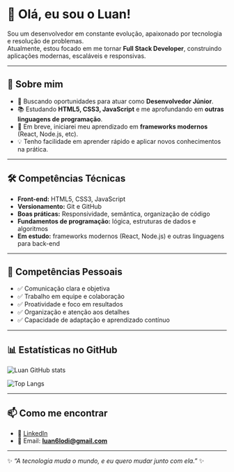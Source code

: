 
# 👋 Olá, eu sou o Luan!  

Sou um desenvolvedor em constante evolução, apaixonado por tecnologia e resolução de problemas.  
Atualmente, estou focado em me tornar **Full Stack Developer**, construindo aplicações modernas, escaláveis e responsivas.  

---

## 🚀 Sobre mim  
- 🔭 Buscando oportunidades para atuar como **Desenvolvedor Júnior**.  
- 📚 Estudando **HTML5, CSS3, JavaScript** e me aprofundando em **outras linguagens de programação**.  
- 🌱 Em breve, iniciarei meu aprendizado em **frameworks modernos** (React, Node.js, etc).  
- 💡 Tenho facilidade em aprender rápido e aplicar novos conhecimentos na prática.  

---

## 🛠️ Competências Técnicas  
- **Front-end:** HTML5, CSS3, JavaScript  
- **Versionamento:** Git e GitHub  
- **Boas práticas:** Responsividade, semântica, organização de código  
- **Fundamentos de programação:** lógica, estruturas de dados e algoritmos  
- **Em estudo:** frameworks modernos (React, Node.js) e outras linguagens para back-end  

---

## 🎯 Competências Pessoais  
- ✅ Comunicação clara e objetiva  
- ✅ Trabalho em equipe e colaboração  
- ✅ Proatividade e foco em resultados  
- ✅ Organização e atenção aos detalhes  
- ✅ Capacidade de adaptação e aprendizado contínuo  

---

## 📊 Estatísticas no GitHub  

![Luan GitHub stats](https://github-readme-stats.vercel.app/api?username=Luan6lodi&show_icons=true&theme=tokyonight)  

![Top Langs](https://github-readme-stats.vercel.app/api/top-langs/?username=Luan6lodi&layout=compact&theme=tokyonight)  

---

## 📫 Como me encontrar  
- 💼 [LinkedIn](https://www.linkedin.com/in/luan-lodi-de-mello-905369372)  
- 📧 Email: **luan6lodi@gmail.com**  

---

✨ _“A tecnologia muda o mundo, e eu quero mudar junto com ela.”_ ✨  
